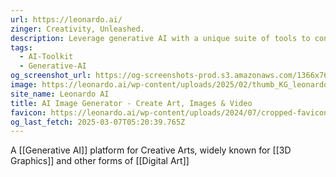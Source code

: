 ```yaml
---
url: https://leonardo.ai/
zinger: Creativity, Unleashed.
description: Leverage generative AI with a unique suite of tools to convey your ideas to the world.
tags:
  - AI-Toolkit
  - Generative-AI
og_screenshot_url: https://og-screenshots-prod.s3.amazonaws.com/1366x768/80/false/521e5ac2caae7c1329cab144e2791c24a1796bd541224e5822b7c54440f1beeb.jpeg
image: https://leonardo.ai/wp-content/uploads/2025/02/thumb_KG_leonardo.jpg
site_name: Leonardo AI
title: AI Image Generator - Create Art, Images & Video
favicon: https://leonardo.ai/wp-content/uploads/2024/07/cropped-favicon-192x192.png
og_last_fetch: 2025-03-07T05:20:39.765Z
---
```

A [[Generative AI]] platform for Creative Arts, widely known for [[3D Graphics]] and other forms of [[Digital Art]]



